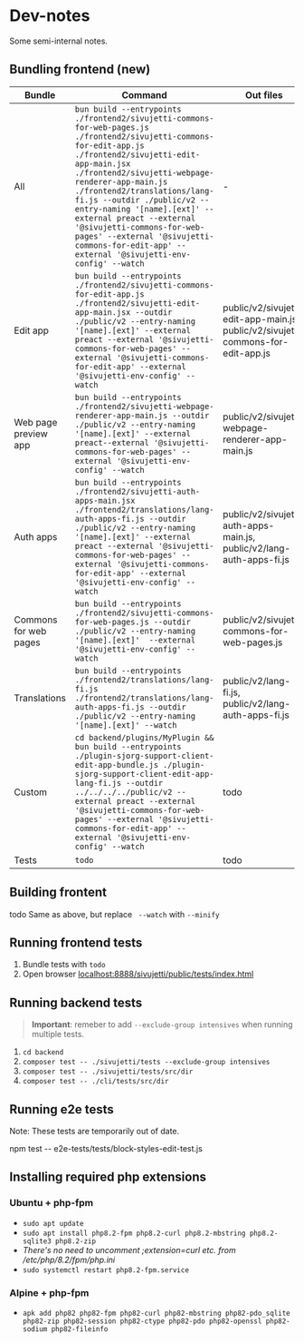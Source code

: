 # Dev-notes

Some semi-internal notes.

## Bundling frontend (new)

Bundle | Command | Out files
--- | --- | ---
All | `bun build --entrypoints ./frontend2/sivujetti-commons-for-web-pages.js ./frontend2/sivujetti-commons-for-edit-app.js ./frontend2/sivujetti-edit-app-main.jsx ./frontend2/sivujetti-webpage-renderer-app-main.js ./frontend2/translations/lang-fi.js --outdir ./public/v2 --entry-naming '[name].[ext]' --external preact --external '@sivujetti-commons-for-web-pages' --external '@sivujetti-commons-for-edit-app' --external '@sivujetti-env-config' --watch` | -
Edit app | `bun build --entrypoints ./frontend2/sivujetti-commons-for-edit-app.js ./frontend2/sivujetti-edit-app-main.jsx --outdir ./public/v2 --entry-naming '[name].[ext]' --external preact --external '@sivujetti-commons-for-web-pages' --external '@sivujetti-commons-for-edit-app' --external '@sivujetti-env-config' --watch` | public/v2/sivujetti-edit-app-main.js, public/v2/sivujetti-commons-for-edit-app.js
Web page preview app | `bun build --entrypoints ./frontend2/sivujetti-webpage-renderer-app-main.js --outdir ./public/v2 --entry-naming '[name].[ext]' --external preact--external '@sivujetti-commons-for-web-pages' --external '@sivujetti-env-config' --watch` | public/v2/sivujetti-webpage-renderer-app-main.js
Auth apps | `bun build --entrypoints ./frontend2/sivujetti-auth-apps-main.jsx ./frontend2/translations/lang-auth-apps-fi.js --outdir ./public/v2 --entry-naming '[name].[ext]' --external preact --external '@sivujetti-commons-for-web-pages' --external '@sivujetti-commons-for-edit-app' --external '@sivujetti-env-config' --watch` | public/v2/sivujetti-auth-apps-main.js, public/v2/lang-auth-apps-fi.js
Commons for web pages | `bun build --entrypoints ./frontend2/sivujetti-commons-for-web-pages.js --outdir ./public/v2 --entry-naming '[name].[ext]'  --external '@sivujetti-env-config' --watch` | public/v2/sivujetti-commons-for-web-pages.js
Translations | `bun build --entrypoints ./frontend2/translations/lang-fi.js ./frontend2/translations/lang-auth-apps-fi.js --outdir ./public/v2 --entry-naming '[name].[ext]' --watch` | public/v2/lang-fi.js, public/v2/lang-auth-apps-fi.js
Custom | `cd backend/plugins/MyPlugin && bun build --entrypoints ./plugin-sjorg-support-client-edit-app-bundle.js ./plugin-sjorg-support-client-edit-app-lang-fi.js --outdir ../../../../public/v2 --external preact --external '@sivujetti-commons-for-web-pages' --external '@sivujetti-commons-for-edit-app' --external '@sivujetti-env-config' --watch` | todo
Tests | `todo` | todo

## Building frontent

todo
Same as above, but replace ` --watch` with `--minify`

## Running frontend tests

1. Bundle tests with `todo`
1. Open browser [localhost:8888/sivujetti/public/tests/index.html](http://localhost:8888/sivujetti/public/tests/index.html)

## Running backend tests

> **Important**: remeber to add `--exclude-group intensives` when running multiple tests.

1. `cd backend`
1. `composer test -- ./sivujetti/tests --exclude-group intensives`
1. `composer test -- ./sivujetti/tests/src/dir`
1. `composer test -- ./cli/tests/src/dir`

## Running e2e tests

Note: These tests are temporarily out of date.

npm test -- e2e-tests/tests/block-styles-edit-test.js

## Installing required php extensions

### Ubuntu + php-fpm

- `sudo apt update`
- `sudo apt install php8.2-fpm php8.2-curl php8.2-mbstring php8.2-sqlite3 php8.2-zip`
- _There's no need to uncomment ;extension=curl etc. from /etc/php/8.2/fpm/php.ini_
- `sudo systemctl restart php8.2-fpm.service`

### Alpine + php-fpm

- `apk add php82 php82-fpm php82-curl php82-mbstring php82-pdo_sqlite php82-zip php82-session php82-ctype php82-pdo php82-openssl php82-sodium php82-fileinfo
`